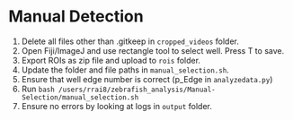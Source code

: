 # Manual Detection
1. Delete all files other than .gitkeep in `cropped_videos` folder.
2. Open Fiji/ImageJ and use rectangle tool to select well. Press T to save.
3. Export ROIs as zip file and upload to `rois` folder.
4. Update the folder and file paths in `manual_selection.sh`.
5. Ensure that well edge number is correct (p_Edge in `analyzedata.py`)
5. Run `bash /users/rrai8/zebrafish_analysis/Manual-Selection/manual_selection.sh`
6. Ensure no errors by looking at logs in `output` folder.